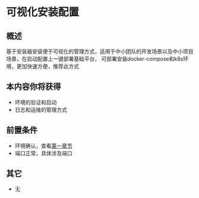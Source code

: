 # 可视化安装配置

## 概述

基于安装器安装便于可视化的管理方式，适用于中小团队的开发场景以及中小项目场景，在启动配置上一键部署基础平台，
可部署安装docker-compose和k8s环境，更加快速方便，推荐此方式

## 本内容你将获得

- 环境的验证和启动
- 日志和运维的管理方式 

## 前置条件

- 环境确认，查看[第一章节](#)
- 端口正常，具体涉及端口

## 其它

- 无

